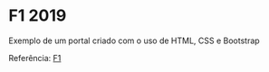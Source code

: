 # F1 2019
Exemplo de um portal criado com o uso de HTML, CSS e Bootstrap

Referência: [F1](http://www.f1.com)


